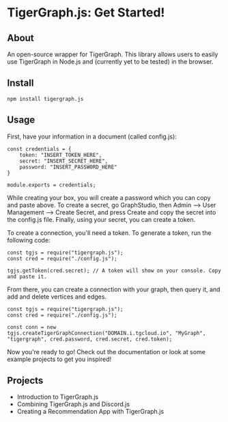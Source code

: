 # TigerGraph.js: Get Started!

## About
An open-source wrapper for TigerGraph. This library allows users to easily use TigerGraph in Node.js and (currently yet to be tested) in the browser.

## Install 
```
npm install tigergraph.js
```

## Usage

First, have your information in a document (called config.js):

```
const credentials = {
    token: "INSERT_TOKEN_HERE",
    secret: "INSERT_SECRET_HERE",
    password: "INSERT_PASSWORD_HERE"
}

module.exports = credentials;
```
While creating your box, you will create a password which you can copy and paste above. To create a secret, go GraphStudio, then Admin --> User Management --> Create Secret, and press Create and copy the secret into the config.js file. Finally, using your secret, you can create a token.

To create a connection, you'll need a token. To generate a token, run the following code:

```
const tgjs = require("tigergraph.js");
const cred = require("./config.js");

tgjs.getToken(cred.secret); // A token will show on your console. Copy and paste it. 
```

From there, you can create a connection with your graph, then query it, and add and delete vertices and edges.
```
const tgjs = require("tigergraph.js");
const cred = require("./config.js");

const conn = new tgjs.createTigerGraphConnection("DOMAIN.i.tgcloud.io", "MyGraph", "tigergraph", cred.password, cred.secret, cred.token);
```

Now you're ready to go! Check out the documentation or look at some example projects to get you inspired!

## Projects

- Introduction to TigerGraph.js
- Combining TigerGraph.js and Discord.js
- Creating a Recommendation App with TigerGraph.js

